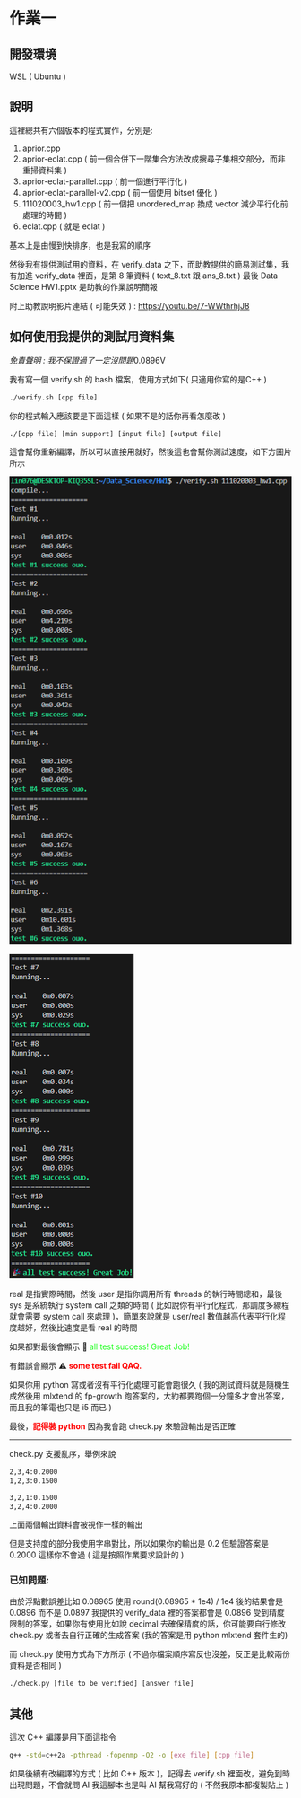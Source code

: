 # 作業一
## 開發環境
WSL ( Ubuntu )
## 說明
這裡總共有六個版本的程式實作，分別是:

1. aprior.cpp
2. aprior-eclat.cpp ( 前一個合併下一階集合方法改成搜尋子集相交部分，而非重掃資料集 )
3. aprior-eclat-parallel.cpp ( 前一個進行平行化 )
4. aprior-eclat-parallel-v2.cpp ( 前一個使用 bitset 優化 )
5. 111020003_hw1.cpp ( 前一個把 unordered_map 換成 vector 減少平行化前處理的時間 )
6. eclat.cpp ( 就是 eclat )

基本上是由慢到快排序，也是我寫的順序

然後我有提供測試用的資料，在 verify_data 之下，而助教提供的簡易測試集，我有加進 verify_data 裡面，是第 8 筆資料 ( text_8.txt 跟 ans_8.txt )
最後 Data Science HW1.pptx 是助教的作業說明簡報

附上助教說明影片連結 ( 可能失效 ) : https://youtu.be/7-WWthrhjJ8
## 如何使用我提供的測試用資料集
*免責聲明 : 我不保證過了一定沒問題*0.0896V

我有寫一個 verify.sh 的 bash 檔案，使用方式如下( 只適用你寫的是C++ )
```bash
./verify.sh [cpp file]
```
你的程式輸入應該要是下面這樣 ( 如果不是的話你再看怎麼改 )
```bash
./[cpp file] [min support] [input file] [output file]
```
這會幫你重新編譯，所以可以直接用就好，然後這也會幫你測試速度，如下方圖片所示

![](../picture/1-1.png "")

![](../picture/1-2.png "")

real 是指實際時間，然後 user 是指你調用所有 threads 的執行時間總和，最後 sys 是系統執行 system call 之類的時間 ( 比如說你有平行化程式，那調度多線程就會需要 system call 來處理 )，簡單來說就是 user/real 數值越高代表平行化程度越好，然後比速度是看 real 的時間

如果都對最後會顯示 🎉 <span style="color:#1aff1a"> all test success! Great Job!</span>

有錯誤會顯示 ⚠️ <span style="color:red; font-weight:bold;">some test fail QAQ.</span>

如果你用 python 寫或者沒有平行化處理可能會跑很久 ( 我的測試資料就是隨機生成然後用 mlxtend 的 fp-growth 跑答案的，大約都要跑個一分鐘多才會出答案，而且我的筆電也只是 i5 而已 )

最後，<span style="color:red">**記得裝 python**</span> 因為我會跑 check.py 來驗證輸出是否正確

---

check.py 支援亂序，舉例來說
```
2,3,4:0.2000
1,2,3:0.1500

```
```
3,2,1:0.1500
3,2,4:0.2000

```
上面兩個輸出資料會被視作一樣的輸出

但是支持度的部分我使用字串對比，所以如果你的輸出是 0.2 但驗證答案是 0.2000 這樣你不會過 ( 這是按照作業要求設計的 )

### 已知問題:

由於浮點數誤差比如 0.08965 使用 round(0.08965 * 1e4) / 1e4 後的結果會是 0.0896 而不是 0.0897 我提供的 verify_data 裡的答案都會是 0.0896 受到精度限制的答案，如果你有使用比如說 decimal 去確保精度的話，你可能要自行修改 check.py 或者去自行正確的生成答案 (我的答案是用 python mlxtend 套件生的)

而 check.py 使用方式為下方所示 ( 不過你檔案順序寫反也沒差，反正是比較兩份資料是否相同 )
```bash
./check.py [file to be verified] [answer file]
```
## 其他
這次 C++ 編譯是用下面這指令
```bash
g++ -std=c++2a -pthread -fopenmp -O2 -o [exe_file] [cpp_file]
```
如果後續有改編譯的方式 ( 比如 C++ 版本 )，記得去 verify.sh 裡面改，避免到時出現問題，不會就問 AI 我這腳本也是叫 AI 幫我寫好的 ( 不然我原本都複製貼上 )